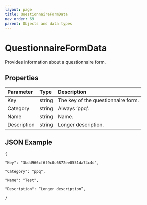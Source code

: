 ```yaml
---
layout: page
title: QuestionnaireFormData
nav_order: 69
parent: Objects and data types
---
```


# QuestionnaireFormData

Provides information about a questionnaire form.

## Properties

| Parameter | Type   | Description                                                 |
|:----------|:-------|:------------------------------------------------------------|
| Key | string | The key of the questionnaire form. |
| Category | string | Always ‘ppq’. |
| Name | string | Name. |
| Description | string | Longer description. |

## JSON Example

```
{

"Key": "3bdd966cf6f9c0c6872ee0551da74c4d",

"Category": "ppq",

"Name": "Test",

"Description": “Longer description”,

}
```
